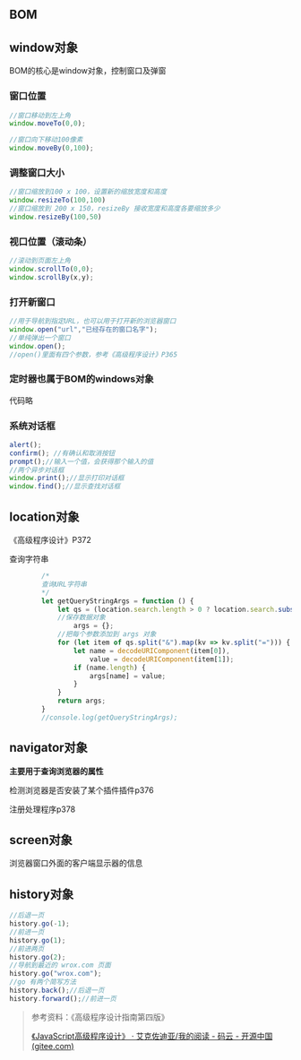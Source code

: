 ## BOM

## window对象

BOM的核心是window对象，控制窗口及弹窗

### 窗口位置

```js
//窗口移动到左上角
window.moveTo(0,0);

//窗口向下移动100像素
window.moveBy(0,100);
```



### 调整窗口大小

```js
//窗口缩放到100 x 100，设置新的缩放宽度和高度
window.resizeTo(100,100)
//窗口缩放到 200 x 150，resizeBy 接收宽度和高度各要缩放多少
window.resizeBy(100,50)
```



### 视口位置（滚动条）

```js
//滚动到页面左上角
window.scrollTo(0,0);
window.scrollBy(x,y);
```

### 打开新窗口

```js
//用于导航到指定URL，也可以用于打开新的浏览器窗口
window.open("url","已经存在的窗口名字");
//单纯弹出一个窗口
window.open();
//open()里面有四个参数，参考《高级程序设计》P365
```

### 定时器也属于BOM的windows对象

代码略

###  系统对话框

```js
alert();
confirm(); //有确认和取消按钮
prompt();//输入一个值，会获得那个输入的值
//两个异步对话框
window.print();//显示打印对话框
window.find();//显示查找对话框
```



## location对象

《高级程序设计》P372

查询字符串

```js
        /*
        查询URL字符串
        */
        let getQueryStringArgs = function () {
            let qs = (location.search.length > 0 ? location.search.substring(1) : ""),
            //保存数据对象
                args = {};
            //把每个参数添加到 args 对象
            for (let item of qs.split("&").map(kv => kv.split("="))) {
                let name = decodeURIComponent(item[0]),
                    value = decodeURIComponent(item[1]);
                if (name.length) {
                    args[name] = value;
                }
            }
            return args;
        }
        //console.log(getQueryStringArgs);
```



## navigator对象

**主要用于查询浏览器的属性**

检测浏览器是否安装了某个插件插件p376

注册处理程序p378



## screen对象

浏览器窗口外面的客户端显示器的信息



## history对象

```js
//后退一页
history.go(-1);
//前进一页
history.go(1);
//前进两页
history.go(2);
//导航到最近的 wrox.com 页面
history.go("wrox.com");
//go 有两个简写方法
history.back();//后退一页
history.forward();//前进一页
```



> 参考资料：《高级程序设计指南第四版》
>
> [《JavaScript高级程序设计》 · 艾克佐迪亚/我的阅读 - 码云 - 开源中国 (gitee.com)](https://gitee.com/ekzodia_lty/my-reading/tree/master/《JavaScript高级程序设计》)

